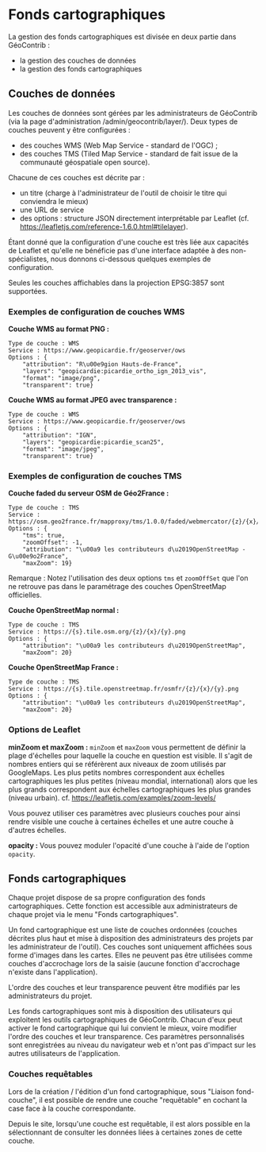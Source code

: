 # Fonds cartographiques

La gestion des fonds cartographiques est divisée en deux partie dans GéoContrib :
* la gestion des couches de données
* la gestion des fonds cartographiques

## Couches de données

Les couches de données sont gérées par les administrateurs de GéoContrib (via la page d'administration 
/admin/geocontrib/layer/).
Deux types de couches peuvent y être configurées :
* des couches WMS (Web Map Service - standard de l'OGC) ;
* des couches TMS (Tiled Map Service - standard de fait issue de la communauté géospatiale open source).

Chacune de ces couches est décrite par :
* un titre (charge à l'administrateur de l'outil de choisir le titre qui conviendra le mieux)
* une URL de service
* des options : structure JSON directement interprétable par Leaflet (cf. 
https://leafletjs.com/reference-1.6.0.html#tilelayer).

Étant donné que la configuration d'une couche est très liée aux capacités de Leaflet et qu'elle ne bénéficie pas d'une interface adaptée à des non-spécialistes, nous donnons ci-dessous quelques exemples de configuration.

Seules les couches affichables dans la projection EPSG:3857 sont supportées.

### Exemples de configuration de couches WMS

**Couche WMS au format PNG :**
```Titre : Ortho 2013 Picardie
Type de couche : WMS
Service : https://www.geopicardie.fr/geoserver/ows
Options : {
    "attribution": "R\u00e9gion Hauts-de-France",
    "layers": "geopicardie:picardie_ortho_ign_2013_vis",
    "format": "image/png",
    "transparent": true}
```

**Couche WMS au format JPEG avec transparence :**
```Titre : Scan25
Type de couche : WMS
Service : https://www.geopicardie.fr/geoserver/ows
Options : {
    "attribution": "IGN",
    "layers": "geopicardie:picardie_scan25",
    "format": "image/jpeg",
    "transparent": true}
```

### Exemples de configuration de couches TMS

**Couche faded du serveur OSM de Géo2France :**

```Titre : OSM Géo2France - Faded
Type de couche : TMS
Service : https://osm.geo2france.fr/mapproxy/tms/1.0.0/faded/webmercator/{z}/{x}/{y}.png
Options : {
    "tms": true,
    "zoomOffset": -1,
    "attribution": "\u00a9 les contributeurs d\u2019OpenStreetMap - G\u00e9o2France",
    "maxZoom": 19}
```
Remarque : Notez l'utilisation des deux options `tms` et `zoomOffSet` que l'on ne retrouve pas dans le paramétrage des 
couches OpenStreetMap officielles.

**Couche OpenStreetMap normal :**
```Titre : OpenStreetMap France
Type de couche : TMS
Service : https://{s}.tile.osm.org/{z}/{x}/{y}.png
Options : {
    "attribution": "\u00a9 les contributeurs d\u2019OpenStreetMap",
    "maxZoom": 20}
```

**Couche OpenStreetMap France :**
```Titre : OpenStreetMap France
Type de couche : TMS
Service : https://{s}.tile.openstreetmap.fr/osmfr/{z}/{x}/{y}.png
Options : {
    "attribution": "\u00a9 les contributeurs d\u2019OpenStreetMap",
    "maxZoom": 20}
```

### Options de Leaflet

**minZoom et maxZoom :**
`minZoom` et `maxZoom` vous permettent de définir la plage d'échelles pour laquelle la couche en question est visible.
Il s'agit de nombres entiers qui se référèrent aux niveaux de zoom utilisés par GoogleMaps.
Les plus petits nombres correspondent aux échelles cartographiques les plus petites (niveau mondial, international) 
alors que les plus grands correspondent aux échelles cartographiques les plus grandes (niveau urbain).
cf. https://leafletjs.com/examples/zoom-levels/

Vous pouvez utiliser ces paramètres avec plusieurs couches pour ainsi rendre visible une couche à certaines échelles et 
une autre couche à d'autres échelles.

**opacity :**
Vous pouvez moduler l'opacité d'une couche à l'aide de l'option `opacity`.

## Fonds cartographiques
Chaque projet dispose de sa propre configuration des fonds cartographiques. Cette fonction est accessible aux administrateurs de chaque projet via le menu "Fonds cartographiques".

Un fond cartographique est une liste de couches ordonnées (couches décrites plus haut et mise à disposition des administrateurs des projets par les administrateur de l'outil). Ces couches sont uniquement affichées sous forme d'images dans les cartes. Elles ne peuvent pas être utilisées comme couches d'accrochage lors de la saisie (aucune fonction d'accrochage n'existe dans l'application).

L'ordre des couches et leur transparence peuvent être modifiés par les administrateurs du projet.

Les fonds cartographiques sont mis à disposition des utilisateurs qui exploitent les outils cartographiques de GéoContrib. Chacun d'eux peut activer le fond cartographique qui lui convient le mieux, voire modifier l'ordre des couches et leur transparence. Ces paramètres personnalisés sont enregistrées au niveau du navigateur web et n'ont pas d'impact sur les autres utilisateurs de l'application.

### Couches requêtables

Lors de la création / l'édition d'un fond cartographique, sous "Liaison fond-couche", il est possible de rendre une couche "requêtable" en cochant la case face à la couche correspondante.

Depuis le site, lorsqu'une couche est requêtable, il est alors possible en la sélectionnant de consulter les données liées à certaines zones de cette couche.